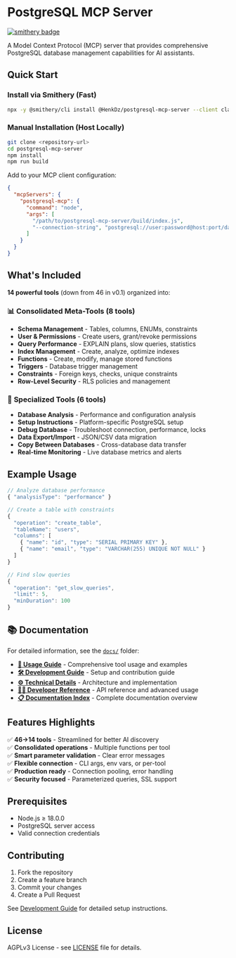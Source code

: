 # PostgreSQL MCP Server
[![smithery badge](https://smithery.ai/badge/@HenkDz/postgresql-mcp-server)](https://smithery.ai/server/@HenkDz/postgresql-mcp-server)

A Model Context Protocol (MCP) server that provides comprehensive PostgreSQL database management capabilities for AI assistants.

## Quick Start

### Install via Smithery (Fast)
```bash
npx -y @smithery/cli install @HenkDz/postgresql-mcp-server --client claude
```

### Manual Installation (Host Locally)
```bash
git clone <repository-url>
cd postgresql-mcp-server
npm install
npm run build
```

Add to your MCP client configuration:
```json
{
  "mcpServers": {
    "postgresql-mcp": {
      "command": "node",
      "args": [
        "/path/to/postgresql-mcp-server/build/index.js",
        "--connection-string", "postgresql://user:password@host:port/database"
      ]
    }
  }
}
```

## What's Included

**14 powerful tools** (down from 46 in v0.1) organized into:

### 📊 **Consolidated Meta-Tools** (8 tools)
- **Schema Management** - Tables, columns, ENUMs, constraints
- **User & Permissions** - Create users, grant/revoke permissions  
- **Query Performance** - EXPLAIN plans, slow queries, statistics
- **Index Management** - Create, analyze, optimize indexes
- **Functions** - Create, modify, manage stored functions
- **Triggers** - Database trigger management
- **Constraints** - Foreign keys, checks, unique constraints
- **Row-Level Security** - RLS policies and management

### 🔧 **Specialized Tools** (6 tools)
- **Database Analysis** - Performance and configuration analysis
- **Setup Instructions** - Platform-specific PostgreSQL setup
- **Debug Database** - Troubleshoot connection, performance, locks
- **Data Export/Import** - JSON/CSV data migration
- **Copy Between Databases** - Cross-database data transfer  
- **Real-time Monitoring** - Live database metrics and alerts

## Example Usage

```typescript
// Analyze database performance
{ "analysisType": "performance" }

// Create a table with constraints
{
  "operation": "create_table",
  "tableName": "users", 
  "columns": [
    { "name": "id", "type": "SERIAL PRIMARY KEY" },
    { "name": "email", "type": "VARCHAR(255) UNIQUE NOT NULL" }
  ]
}

// Find slow queries
{
  "operation": "get_slow_queries",
  "limit": 5,
  "minDuration": 100
}
```

## 📚 Documentation

For detailed information, see the [`docs/`](./docs/) folder:

- **[📖 Usage Guide](./docs/USAGE.md)** - Comprehensive tool usage and examples
- **[🛠️ Development Guide](./docs/DEVELOPMENT.md)** - Setup and contribution guide  
- **[⚙️ Technical Details](./docs/TECHNICAL.md)** - Architecture and implementation
- **[👨‍💻 Developer Reference](./docs/DEVELOPER.md)** - API reference and advanced usage
- **[📋 Documentation Index](./docs/INDEX.md)** - Complete documentation overview

## Features Highlights

✅ **46→14 tools** - Streamlined for better AI discovery  
✅ **Consolidated operations** - Multiple functions per tool  
✅ **Smart parameter validation** - Clear error messages  
✅ **Flexible connection** - CLI args, env vars, or per-tool  
✅ **Production ready** - Connection pooling, error handling  
✅ **Security focused** - Parameterized queries, SSL support  

## Prerequisites

- Node.js ≥ 18.0.0
- PostgreSQL server access
- Valid connection credentials

## Contributing

1. Fork the repository
2. Create a feature branch  
3. Commit your changes
4. Create a Pull Request

See [Development Guide](./docs/DEVELOPMENT.md) for detailed setup instructions.

## License

AGPLv3 License - see [LICENSE](./LICENSE) file for details.
